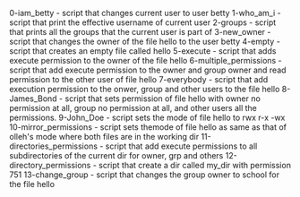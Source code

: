 0-iam_betty - script that changes current user to user betty
1-who_am_i - script that  print the effective username of current user
2-groups - script that prints all the groups that the current user is part of
3-new_owner - script that changes the owner of the file hello to the user betty
4-empty - script that creates an empty file called hello
5-execute - script that adds execute permission to the owner of the file hello
6-multiple_permissions - script that add execute permission to the owner and group owner and read permission to the other user of file hello
7-everybody - script that add execution permission to the onwer, group and other users to the file hello
8-James_Bond - script that sets permission of file hello with owner no permission at all, group no permission at all, and other users all the permissions.
9-John_Doe - script sets the mode of file hello to rwx r-x -wx
10-mirror_permissions - script sets themode of file hello as same as that of olleh's mode where both files are in the working dir
11-directories_permissions - script that add execute permissions to all subdirectories of the current dir for owner, grp and others
12-directory_permissions - script that create a dir called my_dir with permission 751
13-change_group - script that changes the group owner to school for the file hello
